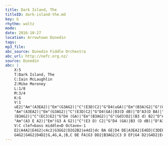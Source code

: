 ```yaml
---
title: Dark Island, The
titleID: dark-island-the.md
key: G
rhythm: waltz 
mode:
date: 2016-10-27
location: Arrowtown Dunedin
tags:
mp3_file:
abc_source: Dunedin Fiddle Orchestra
abc_url: http://nefc.org.nz/
source: Dunedin
abc: |
    X:5
    T:Dark Island, The
    C:Iain McLaughlin
    Z:Mike Moroney
    L:1/8
    M:3/4
    K:G
    V:1
    uE2|"Am"(A3EA2)|"Em"(G3AG2)|"C"(E3D)C2|"G"D4(uGA)|"Em"(B3A)G2|"G"(Gd3)D2|(B3d)B2|"D"A4(uDE)|
    "Am"(A3EA2)|"Em"(G3AG2)|"C"(E3D)C2|"G"D4(GA)|B3(D dB)|"D"A3(D BA)|"G"G6|G4Bc|d3DD2|
    (B3AG2)|"C"(EC3)E2|"G"D4 (GA)|"Em"(B3AG2)|"G"(Gd3)D2|(B3 d) B2|"D"A4 DE|
    "Am"(A3 E A2)|"Em"(G3 A G2)|"C"(E3 D) C2|"G"D4 (GA)|B3 (D dB)|"D"A3 (D BA)|"G"G6|G4|]
    V:C clef=bass middle=D Octave=-1
    E2|A4A2|E4G2|c4c2|G3GG2|D2G2B2|e4d2|dc BA GE|D4 DE|A3EA2|E4ED|C3DEF|
    G4G2|G4G2|D4D2|G,4G,A,|B,C DE FA|G3 DD2|B3AG2|C3 D EF|G4 D2|G4D2|E4 DE|G4 F2|D4 FD|A4C2|E4 GA|C4D2|G4 D2|G4 G2|D4 D2|G6|G4|]
---
```

